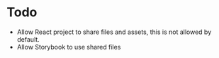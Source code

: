 # Todo

- Allow React project to share files and assets, this is not allowed by default.
- Allow Storybook to use shared files